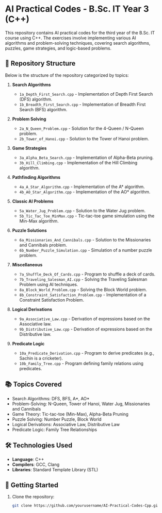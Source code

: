 # AI Practical Codes - B.Sc. IT Year 3 (C++)

This repository contains AI practical codes for the third year of the B.Sc. IT course using C++. The exercises involve implementing various AI algorithms and problem-solving techniques, covering search algorithms, puzzles, game strategies, and logic-based problems.

## 📂 Repository Structure
Below is the structure of the repository categorized by topics:

1. **Search Algorithms**
   - `1a_Depth_First_Search.cpp` - Implementation of Depth First Search (DFS) algorithm.
   - `1b_Breadth_First_Search.cpp` - Implementation of Breadth First Search (BFS) algorithm.

2. **Problem Solving**
   - `2a_N_Queen_Problem.cpp` - Solution for the 4-Queen / N-Queen problem.
   - `2b_Tower_of_Hanoi.cpp` - Solution to the Tower of Hanoi problem.

3. **Game Strategies**
   - `3a_Alpha_Beta_Search.cpp` - Implementation of Alpha-Beta pruning.
   - `3b_Hill_Climbing.cpp` - Implementation of the Hill Climbing algorithm.

4. **Pathfinding Algorithms**
   - `4a_A_Star_Algorithm.cpp` - Implementation of the A* algorithm.
   - `4b_AO_Star_Algorithm.cpp` - Implementation of the AO* algorithm.

5. **Classic AI Problems**
   - `5a_Water_Jug_Problem.cpp` - Solution to the Water Jug problem.
   - `5b_Tic_Tac_Toe_MinMax.cpp` - Tic-tac-toe game simulation using the Min-Max algorithm.

6. **Puzzle Solutions**
   - `6a_Missionaries_And_Cannibals.cpp` - Solution to the Missionaries and Cannibals problem.
   - `6b_Number_Puzzle_Simulation.cpp` - Simulation of a number puzzle problem.

7. **Miscellaneous**
   - `7a_Shuffle_Deck_Of_Cards.cpp` - Program to shuffle a deck of cards.
   - `7b_Traveling_Salesman_AI.cpp` - Solving the Traveling Salesman Problem using AI techniques.
   - `8a_Block_World_Problem.cpp` - Solving the Block World problem.
   - `8b_Constraint_Satisfaction_Problem.cpp` - Implementation of a Constraint Satisfaction Problem.

8. **Logical Derivations**
   - `9a_Associative_Law.cpp` - Derivation of expressions based on the Associative law.
   - `9b_Distributive_Law.cpp` - Derivation of expressions based on the Distributive law.

9. **Predicate Logic**
   - `10a_Predicate_Derivation.cpp` - Program to derive predicates (e.g., Sachin is a cricketer).
   - `10b_Family_Tree.cpp` - Program defining family relations using predicates.

## 📚 Topics Covered
- Search Algorithms: DFS, BFS, A*, AO*
- Problem-Solving: N-Queen, Tower of Hanoi, Water Jug, Missionaries and Cannibals
- Game Theory: Tic-tac-toe (Min-Max), Alpha-Beta Pruning
- Puzzle Solving: Number Puzzle, Block World
- Logical Derivations: Associative Law, Distributive Law
- Predicate Logic: Family Tree Relationships

## 🛠️ Technologies Used
- **Language**: C++
- **Compilers**: GCC, Clang
- **Libraries**: Standard Template Library (STL)

## 🚀 Getting Started
1. Clone the repository:
   ```bash
   git clone https://github.com/yourusername/AI-Practical-Codes-Cpp.git
